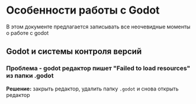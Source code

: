 # Особенности работы с Godot

В этом документе предлагается записывать все неочевидные моменты о работе с godot

## Godot и системы контроля версий

### Проблема - godot редактор пишет "Failed to load resources" из папки .godot

**Решение:** закрыть редактор, удалить папку `.godot` и снова открыть редактор
